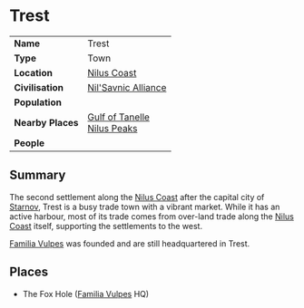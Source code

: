 # Trest

|||
| --- | --- |
| **Name** | Trest | place.4
| **Type** | Town |
| **Location** | [Nilus Coast](../../civilisations/nilsavnic-alliance/states/nilus-coast.md) |
| **Civilisation** | [Nil'Savnic Alliance](../../civilisations/nilsavnic-alliance/nilsavnic-alliance.md) |
| **Population** | |
| **Nearby Places** | [Gulf of Tanelle](../seas-oceans/gulf-of-tanelle.md)<br>[Nilus Peaks](../mountains/nilus-peaks.md) |
| **People** | |

## Summary

The second settlement along the [Nilus Coast](../../civilisations/nilsavnic-alliance/states/nilus-coast.md) after the capital city of [Starnov](../cities/starnov.md), Trest is a busy trade town with a vibrant market. While it has an active harbour, most of its trade comes from over-land trade along the [Nilus Coast](../../civilisations/nilsavnic-alliance/states/nilus-coast.md) itself, supporting the settlements to the west.

[Familia Vulpes](../../organisations/familia-vulpes.md) was founded and are still headquartered in Trest.

## Places

- The Fox Hole ([Familia Vulpes](../../organisations/familia-vulpes.md) HQ)
